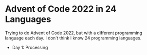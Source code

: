 # Advent of Code 2022 in 24 Languages

Trying to do Advent of Code 2022, but with a different programming language each day. I don't think I know 24 programming languages.

- Day 1: Processing
